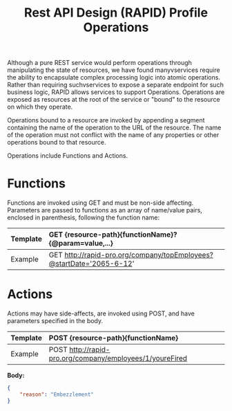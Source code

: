 ﻿---
id: operations
title: Rest API Design (RAPID) Profile Operations
sidebar_label: Rapid Operations
---

Although a pure REST service would perform operations through manipulating the state of resources, 
we have found manyvservices require the ability to encapsulate complex processing logic into atomic operations. 
Rather than requiring suchvservices to expose a separate endpoint for such business logic,
RAPID allows services to support Operations. 
Operations are exposed as resources at the root of the service or "bound" to the resource on which they operate.

Operations bound to a resource are invoked by appending a segment containing the name of the operation to the URL of the resource.
The name of the operation must not conflict with the name of any properties or other operations bound to that
resource.

Operations include Functions and Actions.

# Functions

Functions are invoked using GET and must be non-side affecting. 
Parameters are passed to functions as an array of name/value pairs, enclosed in parenthesis,
following the function name:

| Template | GET {resource-path}{functionName}?{@param=value,...}                 |
| -------- | :------------------------------------------------------------------- |
| Example  | GET http://rapid-pro.org/company/topEmployees?@startDate='2065-6-12' |

# Actions

Actions may have side-affects, are invoked using POST, and have parameters specified in the body.

| Template | POST {resource-path}{functionName}                       |
| -------- | :------------------------------------------------------- |
| Example  | POST http://rapid-pro.org/company/employees/1/youreFired |

**Body:**

```json
{
    "reason": "Embezzlement"
}
```
